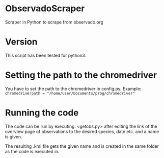 # ObservadoScraper
Scraper in Python to scrape from observado.org

# Version
This script has been tested for python3.

# Setting the path to the chromedriver
You have to set the path to the chromedriver in config.py. Example:
`chromedriverpath = "/home/user/Documents/prog/chromedriver"`

# Running the code
The code can be run by executing: <getobs.py> after editing the 
link of the overview page of observations to the desired species, date etc. and a name is given.

The resulting .kml file gets the given name and is created in the same folder as the code is executed in.



